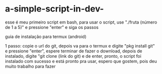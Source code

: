 # a-simple-script-in-dev-
esse é meu primeiro script em bash, para usar o script, use "./fruta (número de 1 a 5)" e pressione "enter" e siga os passos

guia de instalação para termux (android)

1 passo: copie o url do git, depois va para o termux e digite "pkg install git" e pressione "enter", espere terminar de fazer o download, depois de instalado, digite "git clone (link do git) e de enter, pronto, o script foi instalado com sucesso e está pronto pra usar, espero que gostem, pois deu muito trabalho para fazer
